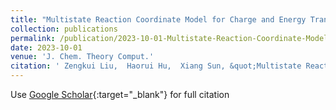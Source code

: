 ```yaml
---
title: "Multistate Reaction Coordinate Model for Charge and Energy Transfer Dynamics in the Condensed Phase"
collection: publications
permalink: /publication/2023-10-01-Multistate-Reaction-Coordinate-Model-for-Charge-and-Energy-Transfer-Dynamics-in-the-Condensed-Phase
date: 2023-10-01
venue: 'J. Chem. Theory Comput.'
citation: ' Zengkui Liu,  Haorui Hu,  Xiang Sun, &quot;Multistate Reaction Coordinate Model for Charge and Energy Transfer Dynamics in the Condensed Phase.&quot; J. Chem. Theory Comput., 19(20), 2023.'
---
```

Use [Google Scholar](https://scholar.google.com/scholar?q=Multistate+Reaction+Coordinate+Model+for+Charge+and+Energy+Transfer+Dynamics+in+the+Condensed+Phase){:target="_blank"} for full citation